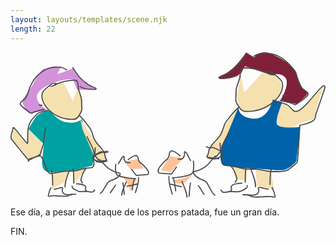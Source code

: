 ```yaml
---
layout: layouts/templates/scene.njk
length: 22
---
```

<svg viewBox="0 0 761 352" xmlns="http://www.w3.org/2000/svg" xml:space="preserve" style="fill-rule:evenodd;clip-rule:evenodd;stroke-linejoin:round;stroke-miterlimit:10">
<path d="M76.905 479.531c3.852-5.841 19.135-10.934 19.135-10.934l8.885 17.768 4.781-12.984s3.956 8.676 3.419 15.718c-.536 7.042-1.721 15.878-6.839 15.032-5.117-.846-13.137-2.029-19.13-6.831-5.993-4.803-14.103-11.928-10.25-17.769h-.001ZM49.57 510.968l-.684 10.251 15.718 18.451 12.299-4.1-.997-12.986-11.302-11.616-.686 14.351-14.349-14.351h.001Z" style="fill:#f5e0b0;fill-rule:nonzero" transform="translate(-125.578 -1161.848) scale(2.63133)"/><path d="M83.427 494.849s-9.693 1.732-12.985 6.834c-3.291 5.101-6.153 10.248-6.153 10.248l13.67 13.671 2.05-15.718-3.106 29.786s-1.973 11.127 5.84 11.901c7.814.774 23.236-1.367 23.236-1.367l17.088-4.783 1.367-13.668s-3.789-4.232-6.156-12.304c-2.368-8.073-5.103-16.685-5.103-16.685s-4.572 5.204-15.635 2.767c-6.265-1.381-14.113-10.682-14.113-10.682Z" style="fill:#00a1a1;fill-rule:nonzero" transform="translate(-125.578 -1161.848) scale(2.63133)"/><path d="m111.753 502.764 2.05 9.568 12.988 30.072 10.251-1.367-12.299-19.135-12.99-19.138ZM85.79 552.655l-.006 14.349 11.618-6.151 4.784-10.934-16.397 2.736h.001Zm19.813-1.369 11.623-2.731-11.623 14.348v-11.617Z" style="fill:#f5e0b0;fill-rule:nonzero" transform="translate(-125.578 -1161.848) scale(2.63133)"/><path d="m109.022 476.114 17.085-.683s-21.249-13.129-20.502-19.135l-15.035 5.467 3.97-7.379-16.952 2.595s-3.55 3.775-7.52 10.934c-3.97 7.16-8.26 13.468-10.934 16.402-2.675 2.934 5.465 13.665 5.465 13.665L81 494.563s-14.4-9.068-6.834-17.085c7.566-8.016 24.146-11.804 30.759-10.931" style="fill:#d391db;fill-rule:nonzero" transform="translate(-125.578 -1161.848) scale(2.63133)"/><path d="m152.127 542.291 11.622-2.783 6.149 9.047h-12.3m-9.888 4.802s10.835 7.211 16.37 3.507l-5.848 12.276s-4.715-12.719-10.522-15.783Zm37.998-3.507 8.765-12.86 11.693 1.754-11.69 12.859-8.768-1.753Zm10.517 9.35s17.323-2.701 19.291-6.427c1.969-3.727-4.788 8.464-10.519 9.352-5.731.888-8.772-2.925-8.772-2.925Z" style="fill:#ffc197;fill-rule:nonzero" transform="translate(-125.578 -1161.848) scale(2.63133)"/><path d="M238.311 465.09s8.083-4.019 14.031-9.35c5.948-5.332 11.691-14.029 11.691-14.029l7.597 4.674s4.808-7.914 15.202-3.505 22.991 12.472 23.966 19.29c.975 6.818 4.16 13.353 8.768 15.198 4.608 1.845-9.353 11.69-9.353 11.69l-14.618-3.509s8.972-14.506 4.677-20.459c-4.295-5.953-13.239-2.578-13.239-2.578l-24.142-8.128-3.532 6.617s-17.543 8.172-21.048 4.089Z" style="fill:#801f39;fill-rule:nonzero" transform="translate(-125.578 -1161.848) scale(2.63133)"/><path d="m278.649 460.416-16.37 18.121-2.925-16.37s-4.564 18.623-2.918 23.384c1.646 4.761-2.071 11.182 9.348 9.935 11.419-1.247 18.925-1.795 23.382-7.599 4.457-5.804 9.642-9.716 7.603-16.365-2.039-6.649-7.115-10.825-18.12-11.106Z" style="fill:#f5e0b0;fill-rule:nonzero" transform="translate(-125.578 -1161.848) scale(2.63133)"/><path d="M231.883 525.884s8.844-5.439 10.524-12.275c1.681-6.837 14.614-20.459 14.614-20.459l-16.954 39.164-11.691 8.183 3.507-14.613Zm65.466-36.828s-10.168 16.269-1.751 21.046c8.416 4.776 16.951-2.923 16.951-2.923l13.447-4.092 8.766-30.396s-18.285 22.813-24.551 22.213c-6.265-.601-6.987-5.234-12.862-5.848Zm-46.176 57.287 3.507 11.106 9.353 2.338 1.167-11.108-14.027-2.336Zm21.626 3.505 1.169 14.613 15.784 3.509-2.922-18.12-14.031-.002Z" style="fill:#f5e0b0;fill-rule:nonzero" transform="translate(-125.578 -1161.848) scale(2.63133)"/><path d="m257.021 491.981-16.37 39.748s-1.253 11.771 2.339 12.86c3.591 1.089 9.839 3.242 23.966 3.507 14.127.265 22.911 2.121 29.811 1.754 6.9-.368 13.446-8.184 13.446-8.184l3.503-31.567s-21.212 2.615-21.623-3.505c-.411-6.119 5.258-19.289 5.258-19.289l-8.765-2.338s-4.005 18.753-18.121 17.536c-14.116-1.217-13.444-10.522-13.444-10.522Z" style="fill:#0062a8;fill-rule:nonzero" transform="translate(-125.578 -1161.848) scale(2.63133)"/><path d="M300.406 480.688c-.972.139-1.934.266-2.906.406-.29.044-.482.335-.438.625.045.29.304.482.594.437.97-.158 1.937-.31 2.906-.468a.539.539 0 0 0 .438-.594c-.042-.275-.319-.449-.594-.406Zm-226.218 8.718c-.275-.044-.55.132-.594.406-.045.275.132.55.406.594.826.144 1.674.295 2.5.438a.517.517 0 0 0 .594-.438.548.548 0 0 0-.438-.625l-2.469-.375h.001Zm188.562-34.031c-1.026.012-2.049.17-2.719.656-1.272.925-1.62 2.638-1.812 4.094-.171 1.29-.161 2.618-.344 3.906-.101.716-.327 1.459-.531 2.125-.838 2.733-2.083 5.385-2.688 8.188-.444 2.062-.323 4.099-.375 6.187-.047 1.886-.441 3.805-.125 5.688.281 1.673 1.178 3.009 2.032 4.437.923 1.544 1.893 3.139 3.312 4.282 2.138 1.72 4.181 1.559 6.781 1.468 1.941-.068 3.837-.215 5.75-.562 7.082-1.284 13.802-4.743 18.969-9.75 2.563-2.484 4.755-5.329 6.031-8.688 1.2-3.156 1.725-7.003-.25-9.968-.617-.927-1.478-1.686-2.281-2.438a50.405 50.405 0 0 0-3.531-3.031c-1.001-.776-2.019-1.519-3.094-2.188-.499-.31-1-.627-1.563-.812-.737-.243-1.514-.238-2.281-.281-.246-.014-.972-.17-.75-.063 2.383 1.144-.004.019-.719-.063A.508.508 0 0 0 282 459c-.031.276.193.531.469.562 1.337.549 1.476.701 1.875.938-1.192-.519-2.372-1.077-3.563-1.594-4.753-2.064-10.074-2.975-15.219-3.375-.734-.057-1.786-.168-2.812-.156Zm.656 1.125c1.336.025 2.675.117 4 .281 4.598.57 9.156 1.404 13.406 3.313 1.829.821 3.614 1.828 5.563 2.344.612.161 1.309.273 1.937.343.36.041 1.379.269 1.063.094-2.166-1.199-.126-.108 1.063-.031a51.187 51.187 0 0 1 4.656 4.125c.332.331.584.641.844 1.031 1.786 2.687 1.238 6.219.156 9.062-1.369 3.598-3.883 6.575-6.719 9.126-5.247 4.719-11.88 7.865-18.875 8.843-1.627.228-3.269.27-4.906.344-1.878.085-3.541.108-5.125-1.031-1.695-1.219-2.696-3.097-3.75-4.844-.666-1.104-1.316-2.177-1.531-3.469-.302-1.81.109-3.655.156-5.469.052-2.02-.089-4.005.344-6 .601-2.772 1.826-5.422 2.656-8.124.224-.73.483-1.479.594-2.25.223-1.561.168-3.167.468-4.719.179-.927.549-2.406 1.594-2.781.74-.266 1.642-.202 2.406-.188Zm19.782 3.125c-.219-.132.525.048.781.063.675.038 1.38.036 2.031.25.332.108.626.343.938.531.303.176.488.365 1.187.687.298.198.583.419.875.625-.246-.035-.376-.01-.562-.031a12.479 12.479 0 0 1-2.594-.594c-.11-.037-.204-.116-.313-.156.177.109.224.186.969.219 1.219.054-2.268-.963-3.312-1.594Zm-177.407 7c-1.101.022-2.221.204-2.937.281-4.092.441-8.205 1.225-11.969 2.938-.423.192-.864.352-1.281.562.182-.093.37-.222.344-.437a.508.508 0 0 0-.563-.438c-1.698.731-2.173 1.076-2.406 1.25.405-.069.817-.132 1.219-.156.218-.013.85-.131.656-.031-1.55.793-.755.434 0 .156-.92.462-1.828.957-2.813 1.25H86c.834-.016-1.745.858-2.438 1.5-.227.211.63-.026.938-.062a11.43 11.43 0 0 0 1.656-.344c1.817-.507 3.451-1.504 5.156-2.282 3.94-1.796 8.36-2.616 12.657-2.968.39-.032.765-.041 1.156-.063.804-.045 2.156-.233 2.875.313.871.661 1.033 2.044 1.156 3.031.146 1.164.124 2.338.282 3.5.094.694.339 1.403.531 2.063.707 2.428 1.738 4.796 2.25 7.281.369 1.796.228 3.587.281 5.406.047 1.625.412 3.252.156 4.875-.215 1.365-.957 2.507-1.625 3.688-.79 1.395-1.607 2.765-2.875 3.781-1.436 1.151-3.121.968-4.844.906-1.609-.058-3.196-.198-4.78-.5-6.276-1.195-12.111-4.57-16.407-9.281-1.798-1.972-3.309-4.135-4.219-6.656-.92-2.549-1.401-5.705.125-8.126.48-.761 1.184-1.41 1.813-2.031a42.738 42.738 0 0 1 2.906-2.625c.011-.009.02-.022.031-.031 1.357-.608 2.02-.961 2.25-1.125-.222.042-.444.1-.656.125-.083.01-.115.009-.25.031.415-.305.82-.623 1.25-.906.296-.195.67-.485 1.031-.625-.125.02-.101.078-.437.094-1.038.048 1.9-.824 2.781-1.375.178-.111-.416.019-.625.031-.218.013-.439.012-.656.031-.444.039-.888.103-1.313.25-1.364.475-2.883 1.774-4 2.688-1.456 1.191-2.83 2.51-4.125 3.875-.33.348-.587.656-.844 1.062-1.573 2.493-1.293 5.652-.437 8.344 1.035 3.259 3 6.042 5.375 8.469 4.644 4.746 10.824 8.024 17.406 9 1.417.21 2.823.243 4.25.312 1.689.082 3.233.066 4.688-.906 1.57-1.05 2.557-2.706 3.469-4.312.634-1.118 1.319-2.174 1.624-3.438.451-1.866.054-3.773 0-5.656-.041-1.486.064-2.989-.124-4.469-.372-2.919-1.655-5.697-2.469-8.5-.175-.6-.383-1.265-.469-1.906-.191-1.42-.146-2.837-.406-4.25-.197-1.069-.565-2.276-1.469-2.969-.665-.51-1.742-.647-2.844-.625Zm-19.375 4.25c.16-.025.432.004.563-.094-.166.029-.342.008-.5.063-.02.007-.042.023-.063.031ZM86 472c-.665.031-.696.046-.938.219.276-.054.558-.085.813-.157.045-.012.08-.049.125-.062Z" style="fill:#4b4b4b;fill-rule:nonzero" transform="translate(-125.578 -1161.848) scale(2.63133)"/><path d="M336 471.875c-.966-.409-2.052.526-2.719 1.094-1.532 1.304-2.875 2.887-4.187 4.406-3.307 3.827-6.436 7.782-9.938 11.437-1.857 1.94-3.841 3.905-6.125 5.344-.627.395-1.298.755-2 1-2.648.925-3.488-.556-5.25-2.375-1.234-1.273-2.51-2.631-4.062-3.531-1.111-.644-2.404-1.015-3.625-1.375-2.104-.62-4.266-1.061-6.406-1.531a.493.493 0 0 0-.607.488c0 .231.162.432.388.48 2.628.578 5.3 1.103 7.843 2 .756.267 1.487.507 2.157.938 1.748 1.124 3.172 2.764 4.593 4.25.418.437.838.93 1.344 1.281 1.192.826 2.648.775 3.969.313.774-.271 1.496-.658 2.187-1.094 2.684-1.69 4.977-4.038 7.126-6.344 3.194-3.427 6.125-7.082 9.187-10.625 1.278-1.479 2.57-3.01 4.063-4.281.265-.226 1.237-1.097 1.656-.938.497.19.14 1.644.062 1.938-.498 1.876-1.148 3.729-1.781 5.562-1.942 5.628-4.006 11.223-5.875 16.876-.415 1.253-.757 2.505-.969 3.812-.032.2-.003.424-.031.625-.089.63-.493 1.162-.938 1.594-1.064 1.034-2.46 1.715-3.812 2.281-1.684.705-3.453 1.227-5.219 1.688-1.037.27-2.074.506-3.125.718-.323.065-.842.067-1 .438-.145.341-.075.828-.094 1.156-.027.484-.065.984-.093 1.469-.12 2.053-.22 4.103-.344 6.156-.357 5.927-.705 11.86-1.156 17.781-.188 2.46-.328 4.936-.719 7.375-.006.038-.567.567-.656.657-.538.539-1.113 1.03-1.688 1.531a66.76 66.76 0 0 1-4.375 3.531c-.808.592-1.603 1.101-2.531 1.469-2.887 1.143-6.169 1.17-9.219 1.156-2.372-.011-4.766.038-7.125-.25-3.392-.414-6.707-1.331-10.094-1.781-3.674-.489-7.381-.024-11.062-.375-2.527-.241-4.965-.97-7.406-1.625-2.89-.776-5.75-1.158-8.719-1.469-1.555-.163-3.488.079-4.656-1.187-1.619-1.755-.428-4.882-.5-6.969-.077-2.203-.969-4.264-1.375-6.407-.352-1.852-.256-3.782-.375-5.656-.019-.292-.27-.487-.563-.468a.536.536 0 0 0-.5.562c.123 1.919.046 3.884.406 5.781.397 2.084 1.269 4.076 1.344 6.219.089 2.511-1.174 5.538.782 7.656 1.392 1.509 3.445 1.304 5.312 1.5 2.914.306 5.726.708 8.562 1.469 2.499.67 5.007 1.41 7.594 1.656 3.667.35 7.341-.144 11 .344 3.391.452 6.729 1.368 10.125 1.781 2.819.343 5.696.314 8.531.282 2.776-.032 5.7-.183 8.313-1.219 1.603-.636 2.932-1.73 4.281-2.781a70.492 70.492 0 0 0 2.532-2.063c.827-.709 1.656-1.457 2.406-2.25.22-.233.611-.585.687-.906.323-1.366.363-2.89.469-4.281.122-1.604.26-3.209.375-4.813.294-4.095.531-8.214.781-12.313.179-2.931.361-5.849.532-8.781l.156-2.719c.012-.215.019-.41.031-.624.02-.004.042.003.063 0 .063-.013.124-.019.187-.032.152-.031.285-.062.437-.094.188-.039.376-.083.563-.124.218-.049.439-.075.656-.126a57.852 57.852 0 0 0 1.531-.374c3.119-.815 7.103-1.915 9.469-4.219 1.298-1.265 1.171-2.352 1.531-4 .28-1.278.653-2.478 1.063-3.719 1.879-5.685 3.987-11.298 5.906-16.969.208-.614.426-1.226.625-1.843.109-.336.24-.756.344-1.094.338-1.098 1.337-3.797-.25-4.469ZM81.594 494.5c-2.761.639-5.816 1.125-8.344 2.469-1.826.97-3.21 2.79-4.563 4.281-1.462 1.612-2.832 3.191-3.75 5.188-2.508 5.454-1.81 11.966-2 17.843l-.156-.156c-.859-.86-1.627-1.786-2.406-2.719-2.548-3.052-4.959-6.209-7.594-9.187-.415-.47-.826-.945-1.25-1.407-.391-.426-1.495-.81-1.843-.218-.135.227-.153.815-.188 1-.03.157-.059.312-.094.468a21.6 21.6 0 0 1-.625 2.157c-.788 2.34-1.476 4.585-.75 7.031.161.542.696 1.066 1.032 1.5.631.816 1.291 1.601 1.937 2.406 2.239 2.791 4.51 5.549 6.781 8.313.618.752 1.225 1.53 1.844 2.281.476.579.96 1.141 1.438 1.719.569.689 1.117 1.374 1.687 2.062.102.123.772 1.004.906 1.031.765.16.801-.035 1.625-.374.496-.205 1-.429 1.5-.626 1.68-.662 3.359-1.278 5.094-1.781.392-.113.792-.214 1.188-.312.476-.119 1.525-.489 2-.188 1.143.726 1.901 2.82 2.374 3.969 1.104 2.678 1.95 5.472 3.188 8.094.597 1.264 1.353 2.873 2.625 3.625.971.574 2.22.346 3.281.25.633-.058 1.341-.181 1.969-.281 3.159-.504 6.23-1.461 9.438-1.626 3.165-.162 6.324.155 9.468-.406 3.157-.563 6.114-1.82 9.313-2.218 1.041-.13 2.109-.297 3.156-.376 1.594-.119 3.212-.165 4.219-1.593 1.382-1.96.396-4.453.468-6.625.065-1.919.819-3.723 1.157-5.594.308-1.71.207-3.492.312-5.219v-.021a.534.534 0 0 0-.532-.532.533.533 0 0 0-.53.491c-.102 1.684-.013 3.426-.313 5.093-.346 1.927-1.091 3.744-1.156 5.719-.06 1.829.871 4.429-.281 6.063-.799 1.132-2.196 1.093-3.438 1.187-1.35.103-2.723.272-4.062.469-2.907.429-5.617 1.609-8.5 2.125-3.097.554-6.193.245-9.313.406-3.567.185-7.002 1.327-10.531 1.781-.975.121-1.956.184-2.938.188a1.265 1.265 0 0 1-.656-.188c-1.066-.633-1.728-2.118-2.219-3.156a31.936 31.936 0 0 1-.718-1.656c-.972-2.389-1.736-4.86-2.781-7.219-.523-1.178-1.242-2.973-2.47-3.656-1.101-.613-2.933.097-4 .406-1.765.513-3.508 1.138-5.218 1.813-.634.25-1.246.518-1.875.781-.132.055-.275.1-.406.156-3.648-4.228-7.137-8.633-10.656-12.969-1.112-1.369-2.227-2.735-3.313-4.124-.243-.312-1.076-1.266-1.125-1.469-.206-.851-.365-1.713-.281-2.594.156-1.634.79-3.136 1.281-4.687a16.554 16.554 0 0 0 .563-2.25c.047.025.109.039.156.062.038.019.04.034.093.062.788.924 1.648 1.798 2.438 2.719 2.415 2.815 4.655 5.771 7.063 8.594.739.867 1.484 1.877 2.406 2.563.348.258.903.398 1.156-.032a.745.745 0 0 0 .094-.312c.038-.657.071-1.312.093-1.969.023-.662.027-1.337.032-2 .02-2.931-.092-5.866.281-8.781.325-2.538 1.066-5.042 2.438-7.219.962-1.527 2.22-2.801 3.437-4.125 1.021-1.112 2.11-2.426 3.469-3.156.82-.441 1.802-.726 2.687-1 1.77-.55 3.602-.958 5.406-1.375a.493.493 0 0 0 .376-.594.493.493 0 0 0-.594-.375Z" style="fill:#4b4b4b;fill-rule:nonzero" transform="translate(-125.578 -1161.848) scale(2.63133)"/><path d="M256.406 492.094c-3.167 2.967-5.962 6.234-8.625 9.656-1.054 1.355-2.28 2.686-3.125 4.188-1.421 2.525-2.057 5.41-3.094 8.093-.627 1.624-1.43 3.137-2.468 4.531-2.66 3.575-6.166 6.397-8.563 10.188-1.028 1.627-1.293 3.604-1.719 5.438-.089.384-.13.806-.312 1.156-.374.72-1.673 1.733-.688 2.594 1.046.912 2.597.796 3.876.968.981.132 1.927.408 2.906.563 1.511.238 3.003.311 4.531.281a.562.562 0 0 0 .531-.562.507.507 0 0 0-.504-.501l-.027.001a25.176 25.176 0 0 1-5.437-.469c-.911-.181-1.764-.346-2.688-.438-.387-.04-.772-.092-1.156-.156-.318-.052-.641-.119-.938-.25-.149-.066-.26-.187-.406-.25.009-.01.023-.021.031-.031.003-.012-.006-.011 0-.032.375-.43.885-1.001 1.031-1.531.298-1.076.497-2.163.75-3.25.441-1.885 1.296-3.453 2.469-5 2.18-2.873 4.974-5.194 7.125-8.093 1.092-1.472 1.934-3.07 2.594-4.782 1.016-2.637 1.639-5.485 3.031-7.968.817-1.457 2.011-2.749 3.031-4.063 2.628-3.382 5.404-6.6 8.532-9.531a.516.516 0 0 0 .031-.719.515.515 0 0 0-.719-.031Zm-145.375 7.625a.476.476 0 0 0 0 .687c2.677 2.646 5.051 5.567 7.281 8.594.871 1.181 1.872 2.325 2.563 3.625 1.192 2.243 1.728 4.787 2.594 7.156.628 1.719 1.442 3.312 2.531 4.781 1.774 2.395 4.01 4.394 5.75 6.813 1.004 1.396 1.755 2.795 2.125 4.469.143.648.232 1.289.375 1.937.092.418.167.861.344 1.25.159.352.484.741.75 1.063.012.028.012.054.031.094-.005.002.005.027 0 .031-.092.06-.18.14-.281.187-.25.107-.513.181-.782.219-.318.055-.686.061-1 .094-.7.073-.689.075-1.374.219-.609.127-1.2.273-1.813.374-1.23.205-2.443.278-3.687.25-.294-.006-.557.207-.563.5a.56.56 0 0 0 .531.563 21.353 21.353 0 0 0 4.844-.437c.605-.127.95-.262 1.531-.344 1.112-.158 2.454-.05 3.344-.875.864-.802-.218-1.68-.563-2.375-.212-.429-.371-1.533-.468-2-.279-1.338-.568-2.748-1.282-3.938-1.937-3.232-4.734-5.716-6.968-8.718-1.033-1.388-1.811-2.876-2.406-4.5-.885-2.415-1.437-4.998-2.657-7.282-.718-1.344-1.754-2.559-2.656-3.781-2.264-3.067-4.661-5.975-7.375-8.656a.515.515 0 0 0-.719 0Zm176.407 47.812a.51.51 0 0 0-.626.344c-1.35 4.945-1.219 9.983-1.343 15.063a.56.56 0 0 0 .531.562c.291 0 .531-.24.531-.531.115-4.993-.075-9.951 1.25-14.813a.509.509 0 0 0-.343-.625ZM85.219 549.5a.527.527 0 0 0-.375.625c1.13 4.376.965 8.831 1.062 13.313a.562.562 0 0 0 .563.531c.293-.007.506-.27.5-.563-.107-4.563-.003-9.077-1.156-13.531-.07-.269-.326-.444-.594-.375Zm182.75-1.969c-.264.088-.4.393-.313.657 1.863 5.619 4.439 10.873 4.532 16.906.002.275.23.501.505.501l.026-.001a.535.535 0 0 0 .531-.532c-.026-1.511-.112-2.95-.406-4.437-.871-4.399-2.842-8.512-4.25-12.75-.088-.264-.362-.431-.625-.344ZM101.844 549.5a.509.509 0 0 0-.625.344c-1.63 5.172-3.878 9.945-3.969 15.468l-.001.026c0 .276.225.503.501.506.293.004.558-.207.563-.5.077-5.345 2.265-10.168 3.843-15.188.084-.265-.047-.573-.312-.656ZM264 546.094a.505.505 0 0 0-.562.437c-.669 4.764-.624 9.575-.688 14.375a.533.533 0 0 0 .531.499c.28 0 .514-.22.531-.499.056-4.755-.033-9.497.626-14.218a.539.539 0 0 0-.438-.594Zm-158.812 2.125a.507.507 0 0 0-.438.562c.562 4.246.485 8.54.531 12.813.004.293.27.503.563.5.293-.004.503-.238.5-.532-.055-4.314-.023-8.62-.594-12.906a.506.506 0 0 0-.562-.437Zm144.624-2.438c-.199.193-.224.519-.031.719 2.302 2.382 3.546 5.209 4.5 8.344.294.964.874 2.213.719 3.281-.127.88-1.026 1.67-1.531 2.344-.176.235-.11.574.125.75a.5.5 0 0 0 .718-.094c.64-.857 1.549-1.709 1.719-2.813.191-1.237-.398-2.616-.75-3.75-1.018-3.28-2.37-6.285-4.781-8.781a.476.476 0 0 0-.688 0Zm-132.468 2.157a.477.477 0 0 0-.688.031c-2.082 2.272-3.23 4.948-4.094 7.875-.309 1.049-.817 2.283-.656 3.406.142.988.915 1.749 1.469 2.531.17.239.511.295.75.125a.503.503 0 0 0 .125-.718c-.433-.61-1.171-1.316-1.281-2.094-.135-.956.338-2.051.593-2.938.803-2.783 1.834-5.34 3.813-7.5a.515.515 0 0 0-.031-.718Zm170.312 17.531a.507.507 0 0 0-.187.687c.52.963.992 1.91 1.375 2.938.252.676.453 1.33.625 2.031.084.345.142.685.219 1.031.053.245.635 1.519.562 1.656-.227.426-1.507.036-1.781-.031-.526-.127-.68-.172-1.219-.219a33.174 33.174 0 0 0-1.969-.093 36.593 36.593 0 0 0-3.125.031c-3.806.221-7.631.792-11.437.281-1.838-.246-3.575-1.33-5.281-1.969a.505.505 0 0 0-.657.313c-.102.275.007.585.281.687 1.796.67 3.603 1.769 5.532 2.032 4.583.625 9.134-.354 13.718-.375.641-.003 1.267.035 1.907.062.497.022.982.002 1.469.094.988.188 2.906.965 3.5-.406.323-.748-.262-1.445-.469-2.125-.231-.755-.327-1.523-.563-2.282-.451-1.451-1.092-2.822-1.812-4.156a.507.507 0 0 0-.688-.187Zm-202.593.156a.517.517 0 0 0-.688.219c-.617 1.205-1.147 2.417-1.531 3.718-.202.683-.303 1.383-.5 2.063-.18.623-.657 1.256-.375 1.937.522 1.264 2.158.588 3.062.407.407-.082.837-.075 1.25-.094.544-.025 1.08-.065 1.625-.063 3.929.02 7.752.855 11.688.344 1.657-.215 3.193-1.244 4.718-1.844a.54.54 0 0 0 .313-.687.521.521 0 0 0-.687-.281c-1.428.563-2.914 1.549-4.47 1.75-3.26.42-6.462-.02-9.718-.219a31.995 31.995 0 0 0-3.531-.031c-.516.025-.886.027-1.375.125a9.52 9.52 0 0 0-.531.125c-.18.046-1.275.413-1.438.094-.058-.114.456-1.29.5-1.5.065-.312.115-.628.188-.938.145-.629.316-1.204.53-1.812.325-.919.745-1.76 1.188-2.626a.518.518 0 0 0-.219-.687h.001Zm180.218-2.094a.509.509 0 0 0-.625.344c-.145.517-.119 1.27-.437 1.719-.259.365-.69.564-1.063.812-.943.63-1.966 1.16-3 1.625-.826.372-1.724.805-2.625.969-1.259.229-2.575.157-3.843.094-1.534-.076-3.06-.195-4.594-.25a.562.562 0 0 0-.563.531c-.01.293.238.521.531.531 2.128.073 4.246.289 6.376.282.861-.004 1.784.001 2.624-.219 1.611-.423 3.225-1.257 4.657-2.094.76-.444 1.782-.951 2.312-1.687.417-.578.406-1.37.594-2.032a.509.509 0 0 0-.344-.625Zm-161.187.375a.476.476 0 0 0-.344.594c.162.6.137 1.314.5 1.844.571.834 2.03 1.586 2.906 2.062.97.528 2.025 1.079 3.094 1.375.961.267 2.049.212 3.031.188 1.564-.039 3.125-.162 4.688-.219a.536.536 0 0 0 .5-.562.536.536 0 0 0-.563-.5c-1.559.059-3.096.204-4.656.25-.879.025-1.854.072-2.719-.157-.989-.262-2.008-.798-2.906-1.281a15.137 15.137 0 0 1-2.375-1.562.75.75 0 0 1-.156-.157c-.271-.406-.252-1.069-.375-1.531a.509.509 0 0 0-.625-.344Zm103.281-31.437c-.736.458-.296 2.332-.406 3.031-.07.439-.278.868-.438 1.281-.218.564-.469 1.197-.875 1.657-.901 1.019-2.777.747-3.968.718a.534.534 0 0 0-.532.532l-.001.025c0 .276.225.503.501.506 1.692.039 3.835.214 4.969-1.313.586-.79 1.22-2.293 1.375-3.25.098-.605.023-1.236 0-1.844-.002-.061 0-.125 0-.187.192.139.393.273.562.437.244.237.432.503.626.782.278.401.557.95.781 1.406.331.674.634 1.343 1 2 .538.967 1.086 1.953 1.593 2.938.128.246.41.345.657.218a.518.518 0 0 0 .219-.687c-.675-1.311-1.429-2.576-2.063-3.907-.409-.857-.798-1.747-1.344-2.531-.23-.331-.463-.653-.75-.937-.292-.289-.64-.534-.969-.782-.269-.202-.639-.279-.937-.093Zm-55.5 4.031a.809.809 0 0 0-.656.125c-.306.213-.631.436-.907.687-.267.245-.5.523-.718.813-.206.273-.386.582-.563.875-.339.562-.593 1.173-.906 1.75-.539.994-1.169 1.916-1.719 2.906-.135.243-.024.553.219.688.24.137.55.052.687-.188.553-.992 1.176-1.942 1.719-2.937.307-.563.543-1.171.875-1.719.327-.539.618-1.011 1.094-1.438.142-.127.31-.236.469-.343v.062c-.011.313-.026.625-.031.938-.02 1.175.678 2.842 1.5 3.687 1.114 1.147 2.973 1.001 4.437.969h.001c.291 0 .53-.239.53-.53v-.001a.535.535 0 0 0-.531-.532c-1.098.026-2.842.253-3.687-.624-.455-.472-1.079-1.826-1.188-2.469-.125-.737.199-1.572-.094-2.281a.727.727 0 0 0-.531-.438Zm63.5 15.5a.522.522 0 0 0-.187.719c1.504 2.627 3.668 4.313 6.406 5.593 1.947.912 4.19 1.432 5.687 3.063.298.325.479.755.719 1.125a38.49 38.49 0 0 1 1.531 2.562c.898 1.653 1.734 3.335 2.719 4.938.744 1.211 1.589 2.566 2.906 3.219.249.122.565.03.688-.219.122-.249-.001-.565-.25-.688-1.343-.657-2.165-2.241-2.875-3.468-1.324-2.286-2.403-4.691-3.844-6.906-.272-.418-.507-.884-.844-1.25-1.636-1.78-3.854-2.318-5.969-3.313-2.537-1.194-4.575-2.748-5.968-5.187a.52.52 0 0 0-.719-.188Zm-66.625 1.219a.512.512 0 0 0-.719.156c-1.443 2.23-3.117 3.385-5.531 4.437-1.935.844-4.03 1.332-5.562 2.876-.609.612-1.038 1.396-1.5 2.124-1.133 1.784-2.052 3.674-3.219 5.438-.619.934-1.288 1.923-2.313 2.438-.247.125-.375.439-.25.687.126.248.44.344.688.219 1.383-.708 2.256-2.061 3.062-3.344 1.224-1.948 2.273-3.989 3.594-5.875.221-.315.386-.696.656-.969 1.411-1.422 3.492-1.85 5.282-2.625 2.608-1.129 4.405-2.409 5.968-4.812a.551.551 0 0 0-.156-.75Zm64.344 7.937a.516.516 0 0 0-.594.406c-.744 4.049-1.046 8.15-1.344 12.25a.537.537 0 0 0 .534.525.536.536 0 0 0 .529-.462c.287-4.063.547-8.113 1.281-12.125a.516.516 0 0 0-.406-.594Zm-62.282-.062a.516.516 0 0 0-.406.594c.645 3.455.921 6.905 1.188 10.406.022.292.27.522.562.5a.536.536 0 0 0 .5-.563c-.278-3.537-.593-7.041-1.25-10.531a.516.516 0 0 0-.594-.406Zm54.219-1.313a.51.51 0 0 0-.281.657c1.798 4.653 4.031 9.124 4.5 14.156a.51.51 0 0 0 .562.468c.292-.027.528-.27.5-.562-.49-5.139-2.784-9.687-4.624-14.438a.51.51 0 0 0-.657-.281Z" style="fill:#4b4b4b;fill-rule:nonzero" transform="translate(-125.578 -1161.848) scale(2.63133)"/><path d="M154.281 560.031a.509.509 0 0 0-.656.281c-1.709 4.084-3.852 7.968-4.313 12.438-.029.292.209.564.5.594a.512.512 0 0 0 .563-.469c.438-4.353 2.527-8.209 4.187-12.187a.508.508 0 0 0-.281-.657Zm40.157 2a.541.541 0 0 0-.657.375.539.539 0 0 0 .375.656c3.431.948 6.867 1.767 10.375 2.376a.48.48 0 0 0 .563-.407.48.48 0 0 0-.406-.562c-3.475-.608-6.855-1.492-10.25-2.438Zm-30.344-.062c-4.766 1.043-2.624.617-4.75 1.062-1.064.223 2.113-.493 3.187-.656.535-.081-1.037.279-1.562.406-.991.24-2.19.514-3.188.719-.532.109-2.121.439-1.593.312 2.631-.631-.006-.012-1.626.25a.485.485 0 0 0-.406.563c.044.274.289.482.563.437 4.817-1.025 2.706-.588 4.843-1.031 1.069-.221-2.14.441-3.187.75-.529.156 1.084-.175 1.625-.281 1.037-.204 2.19-.477 3.219-.719.53-.124 2.097-.479 1.562-.375-2.691.525.019-.004 1.594-.406a.539.539 0 0 0 .375-.656.539.539 0 0 0-.656-.375Z" style="fill:#4b4b4b;fill-rule:nonzero" transform="translate(-125.578 -1161.848) scale(2.63133)"/><path d="M197.281 557.406a.508.508 0 0 0-.343.625c1.101 3.554 1.493 7.223 1.937 10.907a.54.54 0 0 0 .594.468.54.54 0 0 0 .469-.594c-.46-3.744-.908-7.451-2.032-11.062a.509.509 0 0 0-.625-.344ZM161.5 558a.525.525 0 0 0-.656.312c-.946 4.769-.516 2.671-.938 4.782-.264 1.322.5-2.665.688-4 .038-.273-.176.546-.25.812-.14.501-.263 1.086-.375 1.594a47.29 47.29 0 0 0-.594 3.188c-.079.529-.339 2.115-.219 1.593.607-2.64.023-.023-.187 1.563-.038.29.146.587.437.625A.54.54 0 0 0 160 568c.896-4.677.548-2.869.906-4.688.204-1.036-.367 2.087-.687 3.094-.161.507.144-1.036.219-1.562.185-1.309.377-2.621.687-3.906.062-.257.118-.527.187-.782.07-.254.294-1.01.25-.75-.481 2.869-.005.014.25-.75a.524.524 0 0 0-.312-.656Zm31.781-2.969a.531.531 0 0 0-.562.469c-.503 5.626 1.533 10.963 2.969 16.312a.54.54 0 0 0 .656.376.54.54 0 0 0 .375-.657c-1.409-5.221-3.49-10.44-3-15.937.024-.277-.161-.538-.438-.563Zm-28.093.938c-.277.026-.496.255-.469.531.455 4.735-1.481 9.228-2.781 13.688a.54.54 0 0 0 .374.656.52.52 0 0 0 .657-.344c1.332-4.598 3.221-9.219 2.75-14.094a.476.476 0 0 0-.531-.437Zm54.781 7.625a.485.485 0 0 0-.125.687c.859 1.348.623.948.875 1.344-.266-.459.586.867.875 1.313.575.886 1.128 1.79 1.687 2.687.279.448 1.131 1.786.844 1.344-1.442-2.22-.019-.007.813 1.343.154.25.5.342.75.188.249-.154.31-.5.156-.75-2.596-4.017-1.441-2.213-2.594-4-.578-.896 1.17 1.783 1.781 2.656.304.434-.56-.896-.843-1.344-.569-.898-1.164-1.799-1.75-2.687-.295-.446-1.161-1.764-.876-1.313 1.421 2.245-.015-.017-.906-1.343a.485.485 0 0 0-.687-.125Zm-75.5-.406a.488.488 0 0 0-.688.124c-2.412 3.455-1.337 1.905-2.406 3.438-.535.767 1.058-1.525 1.563-2.312.254-.397-.539.772-.813 1.156-.544.762-1.096 1.539-1.625 2.312-.263.385-1.052 1.536-.781 1.156 1.36-1.908-.006-.003-.781 1.157a.512.512 0 0 0 .156.719c.244.162.587.119.75-.126 2.378-3.453 1.311-1.934 2.375-3.468.531-.767-1.071 1.562-1.625 2.312-.276.373.522-.803.781-1.187.519-.772 1.029-1.519 1.563-2.281.268-.384 1.073-1.545.812-1.157-1.298 1.93.019.017.844-1.125a.526.526 0 0 0-.125-.718ZM196 531.594c-.773-.09-1.482.421-1.969.968-.893 1.005-.888 1.942-1.093 3.188-.094.569-.288 1.151-.5 1.688-.405 1.019-1.177 1.832-1.844 2.687a.54.54 0 0 0 .094.75c.231.18.569.138.75-.094.834-1.072 1.688-2.044 2.124-3.343.166-.494.354-1.017.438-1.532.084-.519.058-1.05.188-1.562.317-1.253 1.183-1.881 2.406-1.594.232.055.465.131.687.219.44.173.938.449 1.344.687.632.372 1.28.758 1.875 1.188.928.67 1.728 1.503 2.594 2.25.21.181.506.147.687-.063.182-.21.179-.537-.031-.719-1.079-.932-2.08-1.938-3.281-2.718-.894-.58-1.818-1.2-2.813-1.594-.651-.258-.962-.326-1.656-.406Zm-33.031 4.218c-.338-.025-.816.063-1.094.126a6.861 6.861 0 0 0-1.469.531c-.653.311-1.286.69-1.906 1.062-1.108.666-2.057 1.54-3.062 2.344-.217.173-.236.502-.063.719.173.217.471.236.687.062.97-.775 1.899-1.612 2.969-2.25.594-.354 1.187-.736 1.813-1.031a5.83 5.83 0 0 1 1.25-.437c1.024-.223 1.923.261 2.218 1.343.119.436.11.902.188 1.344.089.509.251.987.438 1.469.411 1.064 1.212 1.887 1.937 2.75a.535.535 0 0 0 .392.172.536.536 0 0 0 .421-.86c-.61-.723-1.31-1.4-1.688-2.281-.723-1.687-.298-3.21-1.844-4.531-.328-.28-.754-.498-1.187-.532Zm52.593 5.094a.507.507 0 0 0-.437.563c.334 2.548.375 5.266.063 7.812-.108.874-.231 1.993-.75 2.75-.339.494-.956.852-1.469 1.125-1.108.59-2.324.955-3.531 1.282-4.319 1.169-8.833 1.614-13.282 1.968a.512.512 0 0 0-.468.563c.023.292.27.492.562.469 4.79-.386 9.671-.796 14.281-2.219 1.586-.49 3.745-1.155 4.75-2.594.833-1.191.937-2.999 1.031-4.375.157-2.283.111-4.634-.187-6.906a.508.508 0 0 0-.563-.438Z" style="fill:#4b4b4b;fill-rule:nonzero" transform="translate(-125.578 -1161.848) scale(2.63133)"/><path d="M144.469 543.812a.509.509 0 0 0-.563.438c-.321 2.265-.359 4.705-.062 6.969.12.921.295 2.013.875 2.781 1.041 1.379 3.598 2.065 5.187 2.469 4.081 1.038 8.311 1.406 12.5 1.719a.565.565 0 0 0 .594-.5.536.536 0 0 0-.5-.563c-4.129-.304-8.319-.648-12.344-1.656-1.286-.322-2.598-.73-3.75-1.407-.299-.176-.663-.401-.875-.687-.639-.864-.705-2.248-.781-3.25-.143-1.896-.111-3.864.156-5.75a.507.507 0 0 0-.437-.563Zm120.093-101.124a.505.505 0 0 0-.718.124c-2.05 2.961-3.968 6.065-6.344 8.782-1.654 1.891-3.601 3.472-5.562 5.031-1.005.798-2 1.613-3.032 2.375-1.741 1.286-3.657 2.087-5.625 2.938-.839.362-1.661.795-2.5 1.156-.685.294-2.171.721-2.062 1.718.072.666.657.966 1.25 1.063.634.104 1.302-.025 1.937-.063.605-.035 1.21.023 1.813.032.428.006.884.011 1.312 0 .426-.012.825-.034 1.25-.063.423-.028.86-.047 1.281-.093a27.81 27.81 0 0 0 2.5-.407c2.443-.491 4.701-1.323 6.907-2.469a.518.518 0 0 0 .219-.687.52.52 0 0 0-.688-.219c-2.486 1.292-5.069 2.165-7.844 2.594-1.21.192-2.431.307-3.656.344-1.266.033-2.519-.099-3.781 0-.477.037-.941.056-1.344-.156.091-.065.182-.137.281-.188.249-.129.524-.236.782-.344.934-.391 1.818-.88 2.75-1.281 1.556-.669 3.15-1.254 4.593-2.156.855-.534 1.647-1.192 2.438-1.813 2.348-1.844 4.754-3.638 6.812-5.812 2.764-2.919 4.907-6.396 7.188-9.688.167-.241.085-.551-.157-.718ZM104.688 455.25a.511.511 0 0 0-.157.719c1.943 2.955 3.752 6.076 6.125 8.719 1.895 2.109 4.172 3.846 6.344 5.656 1.898 1.582 3.886 2.37 6.062 3.406.678.322 1.319.685 2 1 .172.079.42.168.594.281.018.012.041.007.063.031-.158.086-.215.157-.563.157-.532-.001-1.059-.112-1.594-.094-.358.012-.735.026-1.093.031-.719.012-1.377.019-2.094-.031a22.88 22.88 0 0 1-3.094-.437c-2.006-.425-3.862-1.174-5.656-2.157-.243-.133-.523-.024-.656.219a.471.471 0 0 0 .187.656c3.888 2.13 8.035 2.896 12.438 2.75.849-.028 1.944.342 2.718-.125.415-.25.623-.723.469-1.187-.266-.807-1.476-1.101-2.125-1.438-2.194-1.139-4.564-1.936-6.531-3.468-2.573-2.006-5.198-4.145-7.281-6.657-2.034-2.453-3.694-5.218-5.438-7.875a.513.513 0 0 0-.718-.156Zm179.25-13.156a35.86 35.86 0 0 0-3.907.031c-1.765.108-3.549.189-5.25.719-1.461.455-2.754 1.245-3.969 2.156a.522.522 0 0 0-.093.719.522.522 0 0 0 .719.093c1.121-.841 2.274-1.579 3.624-2 1.962-.609 4.092-.643 6.126-.75 10.869-.571 20.574 6.421 26.218 15.313a31.317 31.317 0 0 1 2.75 5.469c1.181 3.035 2.024 6.252 3.656 9.094.61 1.061 1.341 2.168 2.282 2.968 1.195 1.016 2.798 1.662 3.812 2.875.212.253.329.562.5.844.185.304-.343 1.071-.468 1.25-.563.801-1.267 1.454-2 2.094-2.069 1.805-4.388 3.367-6.719 4.812-.728.451-1.424 1.235-2.313 1.313-.648.056-1.316-.589-1.844-.844-.727-.352-1.57-.531-2.343-.75-3.09-.875-6.248-1.495-9.375-2.219-.286-.066-.559.089-.625.375-.066.286.12.59.406.656 3.412.79 6.865 1.448 10.219 2.469.361.11.878.256 1.25.438.767.375 1.491.984 2.406.906 1.2-.102 2.142-1.038 3.125-1.656 2.449-1.541 4.874-3.185 7-5.157.951-.881 2.466-2.229 2.344-3.687-.083-.98-.988-1.804-1.688-2.375-.956-.78-2.056-1.327-3-2.125-1.38-1.167-2.374-3.218-3.093-4.844-.984-2.222-1.68-4.55-2.563-6.812a32.77 32.77 0 0 0-2.875-5.657c-4.621-7.262-11.88-13.405-20.438-15.25-1.29-.278-2.582-.407-3.874-.468ZM90.594 454.688c-9.796-.543-18.322 6.125-23.188 14.187a30.108 30.108 0 0 0-2.469 5.094c-.877 2.369-1.556 4.799-2.624 7.093-.548 1.176-1.17 2.497-2.157 3.376-1.345 1.198-3.078 1.887-3.906 3.593-.07.145-.108.309-.125.469-.14 1.283 1.181 2.543 2 3.344 1.889 1.847 4.105 3.401 6.313 4.844.781.51 1.426 1.224 2.406 1.312.81.073 1.426-.497 2.094-.844.566-.294 1.2-.441 1.812-.625 2.613-.785 5.32-1.322 7.969-1.969a.506.506 0 0 0 .375-.624.56.56 0 0 0-.656-.407c-2.668.652-5.37 1.209-8 2-.674.203-1.343.37-1.97.688-.415.211-1.004.799-1.53.75-.815-.076-1.558-.937-2.22-1.375-2.044-1.356-4.084-2.783-5.843-4.5-.616-.601-1.686-1.546-1.688-2.5 0-.308.246-.572.438-.813.511-.642 1.245-1.094 1.906-1.562.604-.428 1.214-.86 1.719-1.407 1.1-1.189 1.881-2.833 2.5-4.312.844-2.017 1.4-4.138 2.156-6.188a29.008 29.008 0 0 1 2.375-4.906c3.718-6.177 9.63-11.645 16.813-13.281 2.114-.482 4.221-.513 6.375-.375 1.428.092 2.91.144 4.281.594 1.152.377 2.12 1.036 3.063 1.781.217.172.546.155.718-.063a.522.522 0 0 0-.094-.718c-1.035-.82-2.108-1.522-3.374-1.938-1.744-.573-3.654-.618-5.47-.718h.001Zm-10.25 55.468a.475.475 0 0 0-.594.344c-.729 2.794-1.165 5.635-1.5 8.5-.2 1.716-.338 3.452-.625 5.156-.375 2.221-1.074 4.358-1.75 6.5-.39 1.238-.754 2.475-1.125 3.719-.048.161-.142.31-.25.437-.903 1.072-2.484 1.682-3.719 2.25-1.655.762-3.312 1.427-4.906 2.313-.378.21-.82.384-1.156.656-.437.355-.77.81-1.156 1.219a.531.531 0 0 0 .78.719c.353-.378.664-.798 1.063-1.125.59-.483 1.318-.754 2-1.094 1.461-.728 2.996-1.327 4.469-2.031 1.191-.569 2.57-1.182 3.438-2.219.604-.724.714-1.821.968-2.656.381-1.252.805-2.499 1.188-3.75.478-1.566.919-3.164 1.187-4.782.286-1.721.393-3.454.594-5.187.327-2.819.752-5.594 1.469-8.344a.527.527 0 0 0-.375-.625Zm168.812 3.032c-.254-.112-.544.027-.656.281-1.772 4.021-4.181 7.708-5.969 11.719-.536 1.203-1.104 2.451-1.375 3.75-.193.925-.053 1.902-.531 2.75-.766 1.358-1.982 2.464-3.031 3.593a23.878 23.878 0 0 0-2.032 2.469.545.545 0 0 0 .126.75c.239.169.58.115.75-.125 1.525-2.165 3.817-3.856 5.093-6.156.542-.976.441-2.009.657-3.063.251-1.227.779-2.425 1.281-3.562 1.774-4.017 4.167-7.697 5.937-11.719.112-.254.004-.576-.25-.687Zm-131.312 5.437a.545.545 0 0 0-.282.687c1.506 3.608 3.586 6.928 5.094 10.532.429 1.023.85 2.09 1.063 3.187.202 1.042.111 2.035.687 3 1.164 1.95 2.958 3.426 4.219 5.313.163.243.506.288.75.125a.514.514 0 0 0 .156-.719c-1.256-1.873-3.041-3.36-4.219-5.281-.496-.81-.385-1.732-.562-2.625-.231-1.166-.696-2.287-1.156-3.375-1.523-3.598-3.587-6.956-5.094-10.563a.509.509 0 0 0-.656-.281Z" style="fill:#4b4b4b;fill-rule:nonzero" transform="translate(-125.578 -1161.848) scale(2.63133)"/><path d="M227.781 527.844c-.28-.085-.571.094-.656.375a.521.521 0 0 0 .344.656c1.228.372 2.47.934 3.781.875.784-.035 1.742-.442 2.531-.188 2.777.895 5.204 2.457 7.75 3.844.244.133.555.025.688-.218.133-.244.025-.555-.219-.688-2.597-1.418-5.071-3.022-7.906-3.938-.961-.31-1.943.112-2.906.157-1.171.055-2.311-.542-3.407-.875Zm-90.593 4.594c-1.025.288-2.104.796-3.188.75-.895-.039-1.794-.393-2.688-.126-2.612.782-4.924 2.184-7.343 3.407a.48.48 0 0 0-.219.656.48.48 0 0 0 .656.219c2.369-1.195 4.63-2.52 7.188-3.282.917-.272 2.001.233 2.937.157 1.007-.082 1.973-.48 2.938-.75a.54.54 0 0 0 .375-.657.539.539 0 0 0-.656-.374Z" style="fill:#4b4b4b;fill-rule:nonzero" transform="translate(-125.578 -1161.848) scale(2.63133)"/><path d="M136.062 531.812c-.916.295-1.888.831-2.874.782-.838-.042-1.697-.409-2.532-.125-2.437.829-4.534 2.287-6.75 3.562a.507.507 0 0 0-.187.688c.138.24.447.294.687.156 2.163-1.243 4.217-2.598 6.594-3.406.814-.277 1.819.233 2.656.156.939-.086 1.83-.498 2.719-.781a.557.557 0 0 0 .344-.688.52.52 0 0 0-.657-.344Zm105.594.657c-.272.053-.428.321-.375.593.115.579.8 1.836.657 2.344-.222.782-2.036 1.78-2.719 2.125a24.01 24.01 0 0 1-2.75 1.157c-.305.108-.615.21-.938.25-1.067.129-2.183-.095-3.219-.313-1.17-.247-2.34-.551-3.5-.844-.284-.071-.553.122-.624.407a.505.505 0 0 0 .374.624c2.153.541 4.857 1.486 7.126 1.188.597-.079 1.161-.35 1.718-.562.966-.369 1.913-.772 2.813-1.282.86-.488 2.413-1.459 2.687-2.468.265-.973-.477-1.922-.656-2.844-.054-.273-.321-.429-.594-.375Z" style="fill:#4b4b4b;fill-rule:nonzero" transform="translate(-125.578 -1161.848) scale(2.63133)"/><path d="M124.312 536.406c-.271-.058-.567.104-.624.375-.171.815-.849 1.627-.594 2.5.297 1.021 2.124 1.993 3.031 2.407 1.084.494 2.266 1.033 3.437 1.281.933.197 1.984.05 2.907-.094 1.346-.21 2.674-.536 4-.844.285-.066.441-.37.375-.656a.507.507 0 0 0-.625-.375c-1.518.355-3.044.717-4.594.906-.592.072-1.249.181-1.844.063-1.091-.218-2.208-.765-3.219-1.219-.581-.261-2.298-1.11-2.5-1.75-.112-.357.532-1.565.626-2a.495.495 0 0 0-.376-.594Z" style="fill:#4b4b4b;fill-rule:nonzero" transform="translate(-125.578 -1161.848) scale(2.63133)"/><path d="M124.25 535.969a.516.516 0 0 0-.594.406c-.154.837-.759 1.651-.531 2.531.265 1.026 1.893 2.07 2.781 2.532.988.513 2.099 1.081 3.188 1.343.863.208 1.835.027 2.687-.125 1.242-.221 2.439-.552 3.657-.875a.539.539 0 0 0 .374-.656.506.506 0 0 0-.624-.375c-1.387.369-2.795.771-4.219.969-.527.073-1.127.151-1.657.031-.999-.226-2.03-.755-2.937-1.219-.579-.295-2.104-1.212-2.281-1.875-.124-.461.464-1.602.562-2.125.051-.273-.133-.511-.406-.562Zm111.5.312c-1.35.731-2.249 2.02-3.156 3.219-1.169 1.545-2.343 3.068-3.719 4.438-3.625 3.608-8.19 5.694-13.125 6.843a.507.507 0 0 0-.375.625.525.525 0 0 0 .625.406c5.129-1.199 9.841-3.36 13.594-7.124 1.404-1.409 2.618-2.978 3.812-4.563.809-1.072 1.632-2.319 2.844-2.969.244-.131.319-.443.188-.687a.507.507 0 0 0-.688-.188Z" style="fill:#4b4b4b;fill-rule:nonzero" transform="translate(-125.578 -1161.848) scale(2.63133)"/><path d="M129.781 539.688a.517.517 0 0 0-.687.218.518.518 0 0 0 .218.688c1.24.615 2.086 1.861 2.938 2.906 1.011 1.24 2.045 2.441 3.219 3.531 3.552 3.301 7.964 5.14 12.656 6.157a.526.526 0 0 0 .637-.518.526.526 0 0 0-.418-.514c-4.506-.97-8.731-2.72-12.156-5.875-1.269-1.167-2.381-2.481-3.469-3.812-.858-1.05-1.702-2.162-2.938-2.781Zm146.75 25.5c-.522.018-1.328.07-1.656.593-.434.693.128 1.512.281 2.188.261 1.147-.456 2.791-1.468 3.406-1.284.78-3.013.85-4.469.875-2.695.047-5.37-.322-8.063-.375l-.025-.001a.508.508 0 0 0-.506.501c-.006.293.207.557.5.563 3.049.056 6.104.516 9.156.343 1.333-.075 2.814-.322 3.969-1.031 1.347-.826 1.909-2.374 1.969-3.906.018-.481-.069-.678-.219-1.125-.05-.151-.307-.902-.281-.907.283-.047.557-.112.843-.124.283-.012.564.02.844.062.307.046.636.116.938.188.208.049.706.221.906.281.648.192 1.304.373 1.969.5.999.19 2.003.393 3 .593a.514.514 0 0 0 .593-.406.516.516 0 0 0-.406-.594c-1.301-.262-2.623-.435-3.906-.781-1.293-.348-2.606-.893-3.969-.843Zm-181.625.187c-.452-.049-.93.009-1.281.063-.859.13-1.668.451-2.5.687-1.09.309-2.237.483-3.344.719a.493.493 0 0 0-.375.594c.058.271.322.463.594.406 1.13-.24 2.294-.437 3.406-.75.793-.224 1.558-.527 2.375-.656.44-.071.903-.012 1.344.062-.16.568-.465 1.221-.406 1.812.05.511.084 1.046.25 1.532.175.512.375 1.016.75 1.406.421.439 1.032.671 1.562.969.595.334 1.46.43 2.125.5 1.64.173 3.3.023 4.938-.094.576-.041 1.142-.092 1.718-.125.53-.03 1.064-.044 1.594-.062a.508.508 0 0 0 .501-.506l-.001-.026c-.01-.293-.238-.542-.531-.531a93.24 93.24 0 0 0-3.344.187c-1.698.124-3.458.303-5.156.063-.406-.057-.978-.113-1.344-.313-.447-.244-.95-.422-1.312-.781-.274-.27-.416-.664-.531-1.031-.157-.499-.305-1.053-.188-1.562.139-.605.665-1.38.281-2-.226-.367-.672-.514-1.125-.563Zm165.375-4.219c-2.112.253-4.244.375-6.312.906-1.017.262-2.065.633-2.907 1.282-.905.697-1.447 1.699-1.187 2.844.11.485.536 1.165.25 1.656-.675 1.159-1.928 1.248-3.125 1.437-.717.113-1.433.246-2.156.313-.66.061-1.472.133-2.094-.156-.657-.306-1.012-1.221-1.438-1.75-.184-.229-.521-.247-.75-.063-.228.184-.246.522-.062.75.564.695.945 1.615 1.812 2 .812.361 1.762.361 2.626.281.746-.069 1.479-.225 2.218-.344.98-.157 2.433-.275 3.156-1.093.259-.292.576-.558.75-.907.145-.289.182-.614.188-.937.02-1.122-.858-1.812-.031-2.813.14-.162.297-.309.469-.437.973-.754 2.255-1.044 3.437-1.281 1.744-.35 3.518-.476 5.281-.688a.506.506 0 0 0-.096-1.001l-.029.001Zm-151.906.625c-.275-.035-.496.162-.531.438a.455.455 0 0 0 .406.531c1.759.223 3.563.345 5.281.812.746.203 1.518.474 2.125.969 1.567 1.28-.183 2.21.532 3.719.739 1.563 2.491 1.682 3.968 1.938.648.112 1.309.245 1.969.25.544.003 1.125-.048 1.625-.282.766-.358 1.077-1.213 1.562-1.844a.54.54 0 0 0-.093-.75.54.54 0 0 0-.75.094c-.352.462-.634 1.255-1.188 1.532-.677.337-1.635.169-2.343.062-1.268-.191-3.125-.174-3.844-1.469-.267-.48.223-1.305.281-1.812.116-1.02-.576-1.93-1.375-2.469-2.168-1.463-5.112-1.402-7.625-1.719Z" style="fill:#4b4b4b;fill-rule:nonzero" transform="translate(-125.578 -1161.848) scale(2.63133)"/><path d="M190.807 540.201s-5.347 5.102-6.977 8.165c-1.629 3.063.46 4.088.46 4.088l11.168.934 4.872-6.861m-32.855-3.252s4.967 4.387 6.48 7.021c1.513 2.634-.427 3.515-.427 3.515l-10.374.803-4.526-5.899" style="fill:none;fill-rule:nonzero;stroke:#4b4b4b;stroke-width:1px" transform="translate(-125.578 -1161.848) scale(2.63133)"/>
</svg>

Ese día, a pesar del ataque de los perros patada, fue un gran día.

FIN.